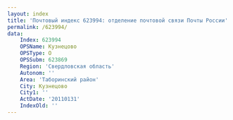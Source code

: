 ```yaml
---
layout: index
title: 'Почтовый индекс 623994: отделение почтовой связи Почты России'
permalink: /623994/
data:
    Index: 623994
    OPSName: Кузнецово
    OPSType: О
    OPSSubm: 623869
    Region: 'Свердловская область'
    Autonom: ''
    Area: 'Таборинский район'
    City: Кузнецово
    City1: ''
    ActDate: '20110131'
    IndexOld: ''
---
```

